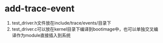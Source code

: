 # add-trace-event
1. test_driver.h文件放在include/trace/events/目录下
2. test_driver.c可以放在kernel目录下编译到bootimage中，也可以单独交叉编译作为module直接插入到系统
